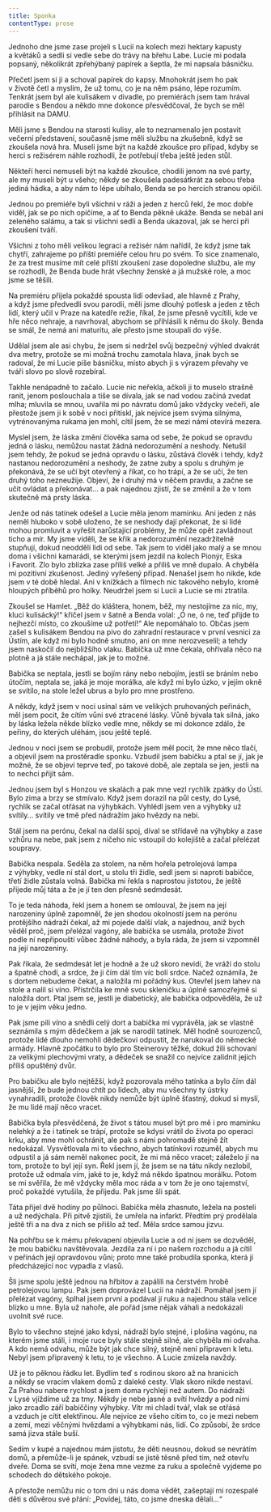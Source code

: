 ```yaml
---
title: Sponka
contentType: prose
---
```


<section>

Jednoho dne jsme zase projeli s Lucií na kolech mezi hektary kapusty a květáků a sedli si vedle sebe do trávy na břehu Labe. Lucie mi podala popsaný, několikrát zpřehýbaný papírek a šeptla, že mi napsala básničku.

Přečetl jsem si ji a schoval papírek do kapsy. Mnohokrát jsem ho pak v životě četl a myslím, že už tomu, co je na něm psáno, lépe rozumím. Tenkrát jsem byl ale kulisákem v divadle, po premiérách jsem tam hrával parodie s Bendou a někdo mne dokonce přesvědčoval, že bych se měl přihlásit na DAMU.

Měli jsme s Bendou na starosti kulisy, ale to neznamenalo jen postavit večerní představení, současně jsme měli službu na zkušebně, když se zkoušela nová hra. Museli jsme být na každé zkoušce pro případ, kdyby se herci s režisérem náhle rozhodli, že potřebují třeba ještě jeden stůl.

Někteří herci nemuseli být na každé zkoušce, chodili jenom na své party, ale my museli být u všeho; někdy se zkoušela padesátkrát za sebou třeba jediná hádka, a aby nám to lépe ubíhalo, Benda se po hercích stranou opičil.

Jednou po premiéře byli všichni v ráži a jeden z herců řekl, že moc dobře viděl, jak se po nich opičíme, a ať to Benda pěkně ukáže. Benda se nebál ani zeleného salámu, a tak si všichni sedli a Benda ukazoval, jak se herci při zkoušení tváří.

Všichni z toho měli velikou legraci a režisér nám nařídil, že když jsme tak chytří, zahrajeme po příští premiéře celou hru po svém. To sice znamenalo, že za trest musíme mít celé příští zkoušení zase dopoledne službu, ale my se rozhodli, že Benda bude hrát všechny ženské a já mužské role, a moc jsme se těšili.

Na premiéru přijela pokaždé spousta lidí odevšad, ale hlavně z Prahy, a když jsme předvedli svou parodii, měli jsme dlouhý po­tlesk a jeden z těch lidí, který učil v Praze na katedře režie, říkal, že jsme přesně vycítili, kde ve hře něco nehraje, a navrhoval, abychom se přihlásili k němu do školy. Benda se smál, že nemá ani maturitu, ale přesto jsme stoupali do výše.

Udělal jsem ale asi chybu, že jsem si nedržel svůj bezpečný výhled dvakrát dva metry, protože se mi možná trochu zamotala hlava, jinak bych se radoval, že mi Lucie píše básničku, místo abych ji s výrazem převahy ve tváři slovo po slově rozebíral.

Takhle nenápadně to začalo. Lucie nic neřekla, ačkoli ji to muselo strašně ranit, jenom poslouchala a tiše se dívala, jak se nad vodou začíná zvedat mlha; mluvila se mnou, uvařila mi po návratu domů jako vždycky večeři, ale přestože jsem ji k sobě v noci přitiskl, jak nejvíce jsem svýma silnýma, vytrénovanýma rukama jen mohl, cítil jsem, že se mezi námi otevírá mezera.

Myslel jsem, že láska změní člověka sama od sebe, že pokud se opravdu jedná o lásku, nemůžou nastat žádná nedorozumění a neshody. Netušil jsem tehdy, že pokud se jedná opravdu o lásku, zůstává člověk i tehdy, když nastanou nedorozumění a neshody, že zatne zuby a spolu s druhým je překonává, že se učí být otevřený a říkat, co ho trápí, a že se učí, že ten druhý toho nezneužije. Objeví, že i druhý má v něčem pravdu, a začne se učit ovládat a překonávat… a pak najednou zjistí, že se změnil a že v tom skutečně má prsty láska.

Jenže od nás tatínek odešel a Lucie měla jenom maminku. Ani jeden z nás neměl hluboko v sobě uloženo, že se neshody dají překonat, že si lidé mohou promluvit a vyřešit narůstající problémy, že může opět zavládnout ticho a mír. My jsme viděli, že se křik a nedorozumění nezadržitelně stupňují, dokud neoddělí lidi od sebe. Tak jsem to viděl jako malý a se mnou doma i všichni kamarádi, se kterými jsem jezdil na kolech Pionýr, Eska i Favorit. Zlo bylo zblízka zase příliš velké a příliš ve mně dupalo. A chyběla mi pozitivní zkušenost. Jediný vyřešený případ. Nenašel jsem ho nikde, kde jsem v té době hledal. Ani v knížkách a filmech nic takového nebylo, kromě hloupých příběhů pro holky. Neudržel jsem si Lucii a Lucie se mi ztratila.

Zkoušel se Hamlet. „Běž do kláštera, honem, běž, my nestojíme za nic, my, kluci kulisácký!“ křičel jsem v šatně a Benda volal: „Ó ne, ó ne, teď přijde to nejhezčí místo, co zkoušíme už potřetí!“ Ale nepomáhalo to. Občas jsem zašel s kulisákem Bendou na pivo do zahradní restaurace v první vesnici za Ústím, ale když mi bylo hodně smutno, ani on mne nerozveselil; a tehdy jsem naskočil do nejbližšího vlaku. Babička už mne čekala, ohřívala něco na plotně a já stále nechápal, jak je to možné.

Babička se neptala, jestli se bojím rány nebo nebojím, jestli se bráním nebo útočím, neptala se, jaká je moje morálka, ale když mi bylo úzko, v jejím okně se svítilo, na stole ležel ubrus a bylo pro mne prostřeno.

A někdy, když jsem v noci usínal sám ve velikých pruhovaných peřinách, měl jsem pocit, že cítím vůni své ztracené lásky. Vůně bývala tak silná, jako by láska ležela někde blízko vedle mne, někdy se mi dokonce zdálo, že peřiny, do kterých uléhám, jsou ještě teplé.

Jednou v noci jsem se probudil, protože jsem měl pocit, že mne něco tlačí, a objevil jsem na prostěradle sponku. Vzbudil jsem babičku a ptal se jí, jak je možné, že se objeví teprve teď, po takové době, ale zeptala se jen, jestli na to nechci přijít sám.

Jednou jsem byl s Honzou ve skalách a pak mne vezl rychlík zpátky do Ústí. Bylo zima a brzy se stmívalo. Když jsem dorazil na půl cesty, do Lysé, rychlík se začal otřásat na výhybkách. Vyhlédl jsem ven a výhybky už svítily… svítily ve tmě před nádražím jako hvězdy na nebi.

Stál jsem na perónu, čekal na další spoj, díval se střídavě na výhybky a zase vzhůru na nebe, pak jsem z ničeho nic vstoupil do kolejiště a začal přelézat soupravy.

Babička nespala. Seděla za stolem, na něm hořela petrolejová lampa z výhybky, vedle ní stál dort, u stolu tři židle, sedl jsem si naproti babičce, třetí židle zůstala volná. Babička mi řekla s naprostou jistotou, že ještě přijede můj táta a že je jí ten den přesně sedmdesát.

To je teda náhoda, řekl jsem a honem se omlouval, že jsem na její narozeniny úplně zapomněl, že jen shodou okolností jsem na perónu protějšího nádraží čekal, až mi pojede další vlak, a najednou, aniž bych věděl proč, jsem přelézal vagóny, ale babička se usmála, protože život podle ní nepřipouští vůbec žádné náhody, a byla ráda, že jsem si vzpomněl na její narozeniny.

Pak říkala, že sedmdesát let je hodně a že už skoro nevidí, že vráží do stolu a špatně chodí, a srdce, že ji čím dál tím víc bolí srdce. Načež oznámila, že s dortem nebudeme čekat, a naložila mi pořádný kus. Otevřel jsem lahev na stole a nalil si víno. Přistrčila ke mně svou skleničku a úplně samozřejmě si naložila dort. Ptal jsem se, jestli je diabetický, ale babička odpověděla, že už to je v jejím věku jedno.

Pak jsme pili víno a snědli celý dort a babička mi vyprávěla, jak se vlastně seznámila s mým dědečkem a jak se narodil tatínek. Měl hodně sourozenců, protože lidé dlouho nemohli dědečkovi odpustit, že narukoval do německé armády. Hlavně zpočátku to bylo pro Steinerovy těžké, dokud žili schovaní za velikými plechovými vraty, a dědeček se snažil co nejvíce zalidnit jejich příliš opuštěný dvůr.

Pro babičku ale bylo nejtěžší, když pozorovala mého tatínka a bylo čím dál jasnější, že bude jednou chtít po lidech, aby mu všechny ty ústrky vynahradili, protože člověk nikdy nemůže být úplně šťastný, dokud si myslí, že mu lidé mají něco vracet.

Babička byla přesvědčená, že život s tátou musel být pro mě i pro maminku nelehký a že i tatínek se trápí, protože se kdysi vrátil do života po operaci krku, aby mne mohl ochránit, ale pak s námi pohromadě stejně žít nedokázal. Vysvětlovala mi to všechno, abych tatínkovi rozuměl, abych mu odpustil a já sám neměl nakonec pocit, že mi má něco vracet; záleželo jí na tom, protože to byl její syn. Řekl jsem jí, že jsem se na tátu nikdy nezlobil, protože už odmala vím, jaké to je, když má někdo špatnou morálku. Potom se mi svěřila, že mě vždycky měla moc ráda a v tom že je ono tajemství, proč pokaždé vytušila, že přijedu. Pak jsme šli spát.

Táta přijel dvě hodiny po půlnoci. Babička měla zhasnuto, ležela na posteli a už nedýchala. Při pitvě zjistili, že umřela na infarkt. Předtím prý prodělala ještě tři a na dva z nich se přišlo až teď. Měla srdce samou jizvu.

Na pohřbu se k mému překvapení objevila Lucie a od ní jsem se dozvěděl, že mou babičku navštěvovala. Jezdila za ní i po našem rozchodu a já cítil v peřinách její opravdovou vůni; proto mne také probudila sponka, která jí předcházející noc vypadla z vlasů.

Šli jsme spolu ještě jednou na hřbitov a zapálili na čerstvém hrobě petrolejovou lampu. Pak jsem doprovázel Lucii na nádraží. Pomáhal jsem jí přelézat vagóny, šplhal jsem první a podával jí ruku a najednou stála velice blízko u mne. Byla už nahoře, ale pořád jsme nějak váhali a nedokázali uvolnit své ruce.

Bylo to všechno stejné jako kdysi, nádraží bylo stejné, i plošina vagónu, na kterém jsme stáli, i moje ruce byly stále stejně silné, ale chyběla mi odvaha. A kdo nemá odvahu, může být jak chce silný, stejně není připraven k letu. Nebyl jsem připravený k letu, to je všechno. A Lucie zmizela navždy.

Už je to pěknou řádku let. Bydlím teď s rodinou skoro až na hranicích a někdy se vracím vlakem domů z daleké cesty. Vlak skoro nikde nestaví. Za Prahou nabere rychlost a jsem doma rychleji než autem. Do nádraží v Lysé vjíždíme už za tmy. Někdy je nebe jasné a svítí hvězdy a pod nimi jako zrcadlo září babiččiny výhybky. Vítr mi chladí tvář, vlak se otřásá a vzduch je cítit elektřinou. Ale nejvíce ze všeho cítím to, co je mezi nebem a zemí, mezi věčnými hvězdami a výhybkami nás, lidí. Co způsobí, že srdce samá jizva stále buší.

Sedím v kupé a najednou mám jistotu, že děti neusnou, dokud se nevrátím domů, a přemůže-li je spánek, vzbudí se jistě těsně před tím, než otevřu dveře. Doma se svítí, moje žena mne vezme za ruku a společně vyjdeme po schodech do dětského pokoje.

A přestože nemůžu nic o tom dni u nás doma vědět, zašeptají mi rozespalé děti s důvěrou své přání: „Povídej, táto, co jsme dneska dělali…“

</section>
